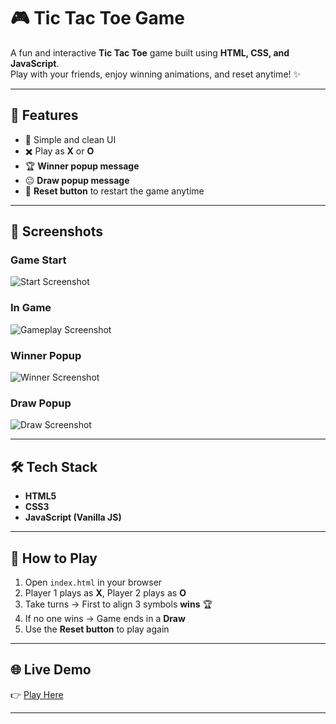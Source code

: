 # 🎮 Tic Tac Toe Game

A fun and interactive **Tic Tac Toe** game built using **HTML, CSS, and JavaScript**.  
Play with your friends, enjoy winning animations, and reset anytime! ✨  

---

## 🚀 Features
- 🎨 Simple and clean UI  
- ✖️ Play as **X** or **O**  
- 🏆 **Winner popup message**  
- 😐 **Draw popup message**  
- 🔄 **Reset button** to restart the game anytime  

---

## 📸 Screenshots

### Game Start
![Start Screenshot](snapshots/start.png)

### In Game
![Gameplay Screenshot](snapshots/gameplay.png)

### Winner Popup
![Winner Screenshot](snapshots/winner.png)

### Draw Popup
![Draw Screenshot](snapshots/draw.png)

---

## 🛠️ Tech Stack
- **HTML5**  
- **CSS3**  
- **JavaScript (Vanilla JS)**  

---

## 🎯 How to Play
1. Open `index.html` in your browser  
2. Player 1 plays as **X**, Player 2 plays as **O**  
3. Take turns → First to align 3 symbols **wins** 🏆  
4. If no one wins → Game ends in a **Draw**  
5. Use the **Reset button** to play again  

---

## 🌐 Live Demo
👉 [Play Here](https://your-username.github.io/Tic-Tac-Toe-Game/)  

---
